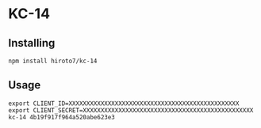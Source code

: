 # KC-14

## Installing
```
npm install hiroto7/kc-14
```

## Usage
```
export CLIENT_ID=XXXXXXXXXXXXXXXXXXXXXXXXXXXXXXXXXXXXXXXXXXXXXXXX
export CLIENT_SECRET=XXXXXXXXXXXXXXXXXXXXXXXXXXXXXXXXXXXXXXXXXXXXXXXX
kc-14 4b19f917f964a520abe623e3
```

